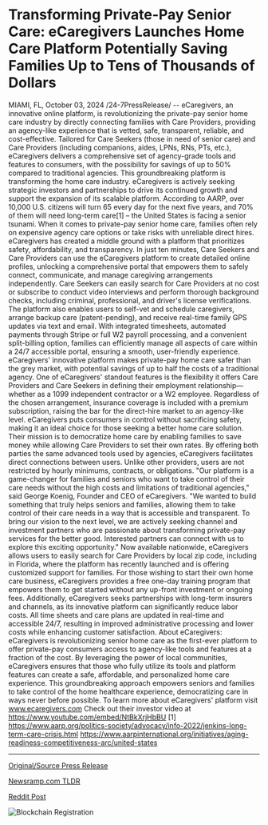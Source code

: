 # Transforming Private-Pay Senior Care: eCaregivers Launches Home Care Platform Potentially Saving Families Up to Tens of Thousands of Dollars

MIAMI, FL, October 03, 2024 /24-7PressRelease/ -- eCaregivers, an innovative online platform, is revolutionizing the private-pay senior home care industry by directly connecting families with Care Providers, providing an agency-like experience that is vetted, safe, transparent, reliable, and cost-effective. Tailored for Care Seekers (those in need of senior care) and Care Providers (including companions, aides, LPNs, RNs, PTs, etc.), eCaregivers delivers a comprehensive set of agency-grade tools and features to consumers, with the possibility for savings of up to 50% compared to traditional agencies. This groundbreaking platform is transforming the home care industry. eCaregivers is actively seeking strategic investors and partnerships to drive its continued growth and support the expansion of its scalable platform.  According to AARP, over 10,000 U.S. citizens will turn 65 every day for the next five years, and 70% of them will need long-term care[1] – the United States is facing a senior tsunami. When it comes to private-pay senior home care, families often rely on expensive agency care options or take risks with unreliable direct hires. eCaregivers has created a middle ground with a platform that prioritizes safety, affordability, and transparency.  In just ten minutes, Care Seekers and Care Providers can use the eCaregivers platform to create detailed online profiles, unlocking a comprehensive portal that empowers them to safely connect, communicate, and manage caregiving arrangements independently. Care Seekers can easily search for Care Providers at no cost or subscribe to conduct video interviews and perform thorough background checks, including criminal, professional, and driver's license verifications. The platform also enables users to self-vet and schedule caregivers, arrange backup care (patent-pending), and receive real-time family GPS updates via text and email. With integrated timesheets, automated payments through Stripe or full W2 payroll processing, and a convenient split-billing option, families can efficiently manage all aspects of care within a 24/7 accessible portal, ensuring a smooth, user-friendly experience. eCaregivers' innovative platform makes private-pay home care safer than the grey market, with potential savings of up to half the costs of a traditional agency.  One of eCaregivers' standout features is the flexibility it offers Care Providers and Care Seekers in defining their employment relationship—whether as a 1099 independent contractor or a W2 employee. Regardless of the chosen arrangement, insurance coverage is included with a premium subscription, raising the bar for the direct-hire market to an agency-like level.  eCaregivers puts consumers in control without sacrificing safety, making it an ideal choice for those seeking a better home care solution. Their mission is to democratize home care by enabling families to save money while allowing Care Providers to set their own rates. By offering both parties the same advanced tools used by agencies, eCaregivers facilitates direct connections between users. Unlike other providers, users are not restricted by hourly minimums, contracts, or obligations.  "Our platform is a game-changer for families and seniors who want to take control of their care needs without the high costs and limitations of traditional agencies," said George Koenig, Founder and CEO of eCaregivers. "We wanted to build something that truly helps seniors and families, allowing them to take control of their care needs in a way that is accessible and transparent. To bring our vision to the next level, we are actively seeking channel and investment partners who are passionate about transforming private-pay services for the better good. Interested partners can connect with us to explore this exciting opportunity."   Now available nationwide, eCaregivers allows users to easily search for Care Providers by local zip code, including in Florida, where the platform has recently launched and is offering customized support for families. For those wishing to start their own home care business, eCaregivers provides a free one-day training program that empowers them to get started without any up-front investment or ongoing fees.  Additionally, eCaregivers seeks partnerships with long-term insurers and channels, as its innovative platform can significantly reduce labor costs. All time sheets and care plans are updated in real-time and accessible 24/7, resulting in improved administrative processing and lower costs while enhancing customer satisfaction.  About eCaregivers:  eCaregivers is revolutionizing senior home care as the first-ever platform to offer private-pay consumers access to agency-like tools and features at a fraction of the cost. By leveraging the power of local communities, eCaregivers ensures that those who fully utilize its tools and platform features can create a safe, affordable, and personalized home care experience. This groundbreaking approach empowers seniors and families to take control of the home healthcare experience, democratizing care in ways never before possible.  To learn more about eCaregivers' platform visit www.ecaregivers.com Check out their investor video at https://www.youtube.com/embed/NtBkXrjHbBU  [1] https://www.aarp.org/politics-society/advocacy/info-2022/jenkins-long-term-care-crisis.html https://www.aarpinternational.org/initiatives/aging-readiness-competitiveness-arc/united-states 

---

[Original/Source Press Release](https://www.24-7pressrelease.com/press-release/514926/transforming-private-pay-senior-care-ecaregivers-launches-home-care-platform-potentially-saving-families-up-to-tens-of-thousands-of-dollars)
                    

[Newsramp.com TLDR](https://newsramp.com/curated-news/ecaregivers-revolutionizes-senior-home-care-industry/4e53833a18279d011f96e7c086e89482) 

 



[Reddit Post](https://www.reddit.com/r/HealthCareNewsInfo/comments/1fv53xj/ecaregivers_revolutionizes_senior_home_care/) 



![Blockchain Registration](https://cdn.newsramp.app/24-7PressRelease/qrcode/2410/3/lineHEtS.webp)